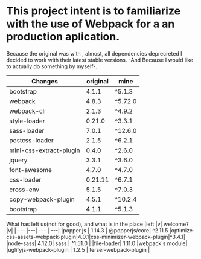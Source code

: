 # This project intent is to familiarize with the use of Webpack for a an production aplication.

Because the original was with , almost, all dependencies deprecreted I decided to work with their latest stable versions. -And Because I would like to actually do something by myself-.

| Changes | original | mine |
| --- | --- | --- |
| bootstrap | 4.1.1 | ^5.1.3 |
| webpack | 4.8.3 | ^5.72.0 |
| webpack-cli | 2.1.3 | ^4.9.2 |
| style-loader | 0.21.0 | ^3.3.1 |
| sass-loader | 7.0.1 | ^12.6.0 |
| postcss-loader | 2.1.5 | ^6.2.1 |
| mini-css-extract-plugin | 0.4.0 | ^2.6.0 
| jquery | 3.3.1 | ^3.6.0 |
| font-awesome | 4.7.0 | ^4.7.0 |
| css-loader | 0.21.11 | ^6.7.1
| cross-env | 5.1.5 | ^7.0.3
| copy-webpack-plugin | 4.5.1 | ^10.2.4
| bootstrap | 4.1.1  | ^5.1.3


What has left us(not for good), and what is in the place
|left |v| welcome? |v|
| --- |---| --- | ---|
|popper.js | 1.14.3 | @popperjs/core| ^2.11.5
|optimize-css-assets-webpack-plugin|4.0.1|css-minimizer-webpack-plugin|^3.4.1|
|node-sass| 4.12.0| sass | ^1.51.0 |
|file-loader| 1.11.0 |webpack's module|
|uglifyjs-webpack-plugin | 1.2.5 | terser-webpack-plugin | 
